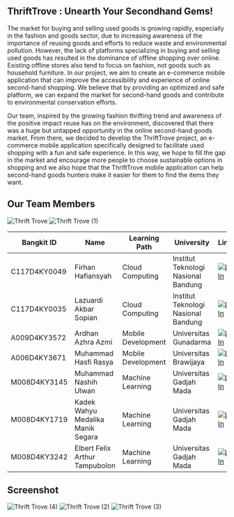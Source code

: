 ## ThriftTrove : Unearth Your Secondhand Gems!

The market for buying and selling used goods is growing rapidly, especially in the fashion and goods sector, due to increasing awareness of the importance of reusing goods and efforts to reduce waste and environmental pollution. However, the lack of platforms specializing in buying and selling used goods has resulted in the dominance of offline shopping over online. Existing offline stores also tend to focus on fashion, not goods such as household furniture. In our project, we aim to create an e-commerce mobile application that can improve the accessibility and experience of online second-hand shopping. We believe that by providing an optimized and safe platform, we can expand the market for second-hand goods and contribute to environmental conservation efforts.

Our team, inspired by the growing fashion thrifting trend and awareness of the positive impact reuse has on the environment, discovered that there was a huge but untapped opportunity in the online second-hand goods market. From there, we decided to develop the ThriftTrove project, an e-commerce mobile application specifically designed to facilitate used shopping with a fun and safe experience. In this way, we hope to fill the gap in the market and encourage more people to choose sustainable options in shopping and we also hope that the ThriftTrove mobile application can help second-hand goods hunters make it easier for them to find the items they want.

## Our Team Members
![Thrift Trove](https://github.com/LazuardiAkbar1/ThriftTrove/assets/130653891/4acde880-169e-4e9a-8b69-7ce24e34c646)
![Thrift Trove (1)](https://github.com/LazuardiAkbar1/ThriftTrove/assets/130653891/84adcaea-8e1b-401b-b32a-b51d0ed7b3aa)


| Bangkit ID    | Name                                  | Learning Path       | University                              | LinkedIn                                                                                           |
|---------------|---------------------------------------|---------------------|-----------------------------------------|----------------------------------------------------------------------------------------------------|
| C117D4KY0049  | Firhan Hafiansyah                     | Cloud Computing     | Institut Teknologi Nasional Bandung     | [![LinkedIn](https://img.shields.io/badge/-LinkedIn-blue?style=flat&logo=Linkedin&logoColor=white)](https://www.linkedin.com/in/firhan-hafiansyah-693105299/)              |
| C117D4KY0035  | Lazuardi Akbar Sopian                 | Cloud Computing     | Institut Teknologi Nasional Bandung     | [![LinkedIn](https://img.shields.io/badge/-LinkedIn-blue?style=flat&logo=Linkedin&logoColor=white)](https://www.linkedin.com/in/lazuardi-akbar-sopian-99a7b71bb/)          |
| A009D4KY3572  | Ardhan Azhra Azmi                     | Mobile Development  | Universitas Gunadarma                   | [![LinkedIn](https://img.shields.io/badge/-LinkedIn-blue?style=flat&logo=Linkedin&logoColor=white)]([https://www.linkedin.com/in/ardhan-azhra-azmi](https://www.linkedin.com/in/ardhan-azhra-azmi-a86b49203/))              |
| A006D4KY3671  | Muhammad Hasfi Rasya                  | Mobile Development  | Universitas Brawijaya                   | [![LinkedIn](https://img.shields.io/badge/-LinkedIn-blue?style=flat&logo=Linkedin&logoColor=white)](http://www.linkedin.com/in/hasfirasya)           |
| M008D4KY3145  | Muhammad Nashih Ulwan                 | Machine Learning    | Universitas Gadjah Mada                 | [![LinkedIn](https://img.shields.io/badge/-LinkedIn-blue?style=flat&logo=Linkedin&logoColor=white)](https://www.linkedin.com/in/nashih-ulwan/)           |
| M008D4KY1719  | Kadek Wahyu Medalika Manik Segara     | Machine Learning    | Universitas Gadjah Mada                 | [![LinkedIn](https://img.shields.io/badge/-LinkedIn-blue?style=flat&logo=Linkedin&logoColor=white)](https://www.linkedin.com/in/kadek-wahyu-medalika-manik-segara-117875249/) |
| M008D4KY3242  | Elbert Felix Arthur Tampubolon        | Machine Learning    | Universitas Gadjah Mada                 | [![LinkedIn](https://img.shields.io/badge/-LinkedIn-blue?style=flat&logo=Linkedin&logoColor=white)](https://www.linkedin.com/in/elbert-tampubolon-0366a0206/)  |

## Screenshot
![Thrift Trove (4)](https://github.com/LazuardiAkbar1/ThriftTrove/assets/130653891/33a43252-fd31-4db4-8299-7dc0727c5e97)
![Thrift Trove (2)](https://github.com/LazuardiAkbar1/ThriftTrove/assets/130653891/a0c67b0e-5c31-47e3-802a-3765b642f2b4)
![Thrift Trove (3)](https://github.com/LazuardiAkbar1/ThriftTrove/assets/130653891/c4e43d21-0aaf-4741-a4b6-6e01eb7870fc)

